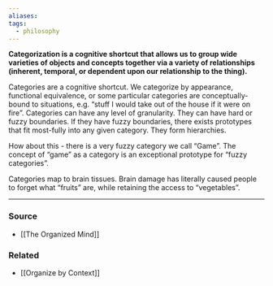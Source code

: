 ```yaml
---
aliases: 
tags:
  - philosophy
---
```

**Categorization is a cognitive shortcut that allows us to group wide varieties of objects and concepts together via a variety of relationships (inherent, temporal, or dependent upon our relationship to the thing).**

Categories are a cognitive shortcut. We categorize by appearance, functional equivalence, or some particular categories are conceptually-bound to situations, e.g. “stuff I would take out of the house if it were on fire”. Categories can have any level of granularity. They can have hard or fuzzy boundaries. If they have fuzzy boundaries, there exists prototypes that fit most-fully into any given category. They form hierarchies.

How about this - there is a very fuzzy category we call “Game”. The concept of “game” as a category is an exceptional prototype for “fuzzy categories”. 

Categories map to brain tissues. Brain damage has literally caused people to forget what “fruits” are, while retaining the access to “vegetables”.

---

### Source
- [[The Organized Mind]]

### Related
- [[Organize by Context]]